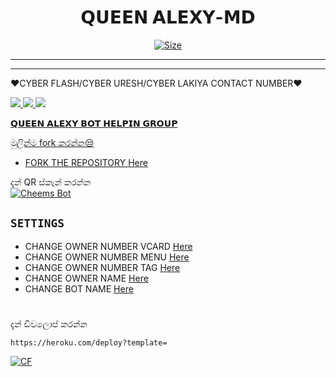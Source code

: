 

<h1 align="center">𝗤𝗨𝗘𝗘𝗡 𝗔𝗟𝗘𝗫𝗬-𝗠𝗗<br></h1>
<p align="center">

<p align="center">
<a href="https://youtube.com/channel/UC-mNijHCmIVmPh-6hnvxzZQ"><img title="Size" src="https://img.shields.io/badge/Tutorial-Video-green"></a>
</p>

------

-------

❤️CYBER FLASH/CYBER URESH/CYBER LAKIYA CONTACT NUMBER❤️
<p align="𝗖𝗘𝗡𝗧𝗘𝗥">
<a href="https://wa.me/94761346248"><img src="https://img.shields.io/badge/Contact Xeon-25D366?style=for-the-badge&logo=whatsapp&logoColor=white" />
<a href="https://api.whatsapp.com/send?phone=+null"><img src="https://img.shields.io/badge/Join Official GC-25D366?style=for-the-badge&logo=whatsapp&logoColor=white" />
<a href="https://api.whatsapp.com/send?phone=+94784441238"><img src="https://img.shields.io/badge/Subscribe Xeon-ff0000?style=for-the-badge&logo=youtube&logoColor=ff000000&link=https://www.youtube.com/c/BOTINDO" /><br>
</p>

𝗤𝗨𝗘𝗘𝗡 𝗔𝗟𝗘𝗫𝗬 𝗕𝗢𝗧 𝗛𝗘𝗟𝗣𝗜𝗡 𝗚𝗥𝗢𝗨𝗣

මුලින්ම fork කරන්න😒

- FORK THE REPOSITORY [Here](https://github.com/DGXeon/CheemsBot-MD4/fork)

දැන් QR ස්කැන් කරන්න  
[![Cheems Bot](https://repl.it/badge/github/quiec/whatsasena)](https://replit.com/@DGXeon/Cheems-Bot-Multi-Device-Qr-Code-Generator?output%20only=1&lite=1#index.js)

## `SETTINGS`

- CHANGE OWNER NUMBER VCARD [Here](https://github.com/DGXeon/CheemsBot-MD4/blob/master/settings.js#L58)
- CHANGE OWNER NUMBER MENU [Here](https://github.com/DGXeon/CheemsBot-MD4/blob/master/settings.js#L65)
- CHANGE OWNER NUMBER TAG [Here](https://github.com/DGXeon/CheemsBot-MD4/blob/master/settings.js#L66)
- CHANGE OWNER NAME [Here](https://github.com/DGXeon/CheemsBot-MD4/blob/master/settings.js#L59)
- CHANGE BOT NAME [Here](https://github.com/DGXeon/CheemsBot-MD4/blob/master/settings.js#L67)



# 
දැන් ඩිවලොප් කරන්න
```
https://heroku.com/deploy?template=
```

[![CF](https://www.herokucdn.com/deploy/button.svg)](https://heroku.com/deploy?template=https://github.com/DGXeon/CheemsBot-MD4/)

# 
